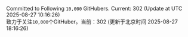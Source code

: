 Committed to Following `10,000` GitHubers. Current: <!-- FOLLOWING_COUNT -->302<!-- FOLLOWING_COUNT --> (Update at UTC <!-- LAST_UPDATED -->2025-08-27 10:16:26<!-- LAST_UPDATED -->)<br>
致力于关注`10,000`个GitHuber。当前：<!-- FOLLOWING_COUNT -->302<!-- FOLLOWING_COUNT --> (更新于北京时间 <!-- LAST_UPDATED_CST -->2025-08-27 18:16:26<!-- LAST_UPDATED_CST -->)
